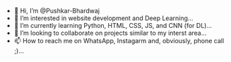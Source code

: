 - 👋 Hi, I’m @Pushkar-Bhardwaj
- 👀 I’m interested in website development and Deep Learning...
- 🌱 I’m currently learning Python, HTML, CSS, JS, and CNN (for DL)...
- 💞️ I’m looking to collaborate on projects similar to my interst area...
- 📫 How to reach me on WhatsApp, Instagarm and, obviously, phone call ;)...

<!---
Pushkar-Bhardwaj/Pushkar-Bhardwaj is a ✨ special ✨ repository because its `README.md` (this file) appears on your GitHub profile.
You can click the Preview link to take a look at your changes.
--->

